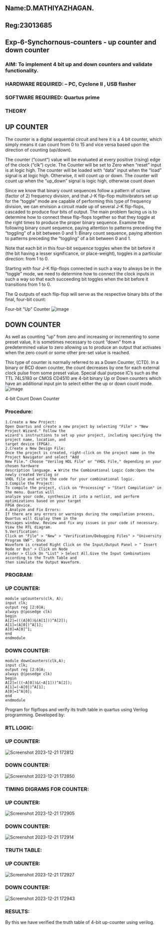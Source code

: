 ## Name:D.MATHIYAZHAGAN.
## Reg:23013685

## Exp-6-Synchornous-counters - up counter and down counter 
### AIM: To implement 4 bit up and down counters and validate  functionality.
### HARDWARE REQUIRED:  – PC, Cyclone II , USB flasher
### SOFTWARE REQUIRED:   Quartus prime
### THEORY 

## UP COUNTER 
The counter is a digital sequential circuit and here it is a 4 bit counter, which simply means it can count from 0 to 15 and vice versa based upon the direction of counting (up/down). 

The counter (“count“) value will be evaluated at every positive (rising) edge of the clock (“clk“) cycle.
The Counter will be set to Zero when “reset” input is at logic high.
The counter will be loaded with “data” input when the “load” signal is at logic high. Otherwise, it will count up or down.
The counter will count up when the “up_down” signal is logic high, otherwise count down

Since we know that binary count sequences follow a pattern of octave (factor of 2) frequency division, and that J-K flip-flop multivibrators set up for the “toggle” mode are capable of performing this type of frequency division, we can envision a circuit made up of several J-K flip-flops, cascaded to produce four bits of output.
The main problem facing us is to determine how to connect these flip-flops together so that they toggle at the right times to produce the proper binary sequence.
Examine the following binary count sequence, paying attention to patterns preceding the “toggling” of a bit between 0 and 1:
Binary count sequence, paying attention to patterns preceding the “toggling” of a bit between 0 and 1.

Note that each bit in this four-bit sequence toggles when the bit before it (the bit having a lesser significance, or place-weight), toggles in a particular direction: from 1 to 0.



 
 

Starting with four J-K flip-flops connected in such a way to always be in the “toggle” mode, we need to determine how to connect the clock inputs in such a way so that each succeeding bit toggles when the bit before it transitions from 1 to 0.

The Q outputs of each flip-flop will serve as the respective binary bits of the final, four-bit count:

 
 

Four-bit “Up” Counter
![image](https://user-images.githubusercontent.com/36288975/169644758-b2f4339d-9532-40c5-af40-8f4f8c942e2c.png)



## DOWN COUNTER 

As well as counting “up” from zero and increasing or incrementing to some preset value, it is sometimes necessary to count “down” from a predetermined value to zero allowing us to produce an output that activates when the zero count or some other pre-set value is reached.

This type of counter is normally referred to as a Down Counter, (CTD). In a binary or BCD down counter, the count decreases by one for each external clock pulse from some preset value. Special dual purpose IC’s such as the TTL 74LS193 or CMOS CD4510 are 4-bit binary Up or Down counters which have an additional input pin to select either the up or down count mode.
![image](https://user-images.githubusercontent.com/36288975/169644844-1a14e123-7228-4ed8-81a9-eb937dff4ac8.png)


4-bit Count Down Counter
### Procedure:
~~~
1.Create a New Project:
Open Quartus and create a new project by selecting "File" > "New Project Wizard." Follow the
wizard's instructions to set up your project, including specifying the project name, location, and
target device (FPGA).
2.Create a New Design File:
Once the project is created, right-click on the project name in the Project Navigator and select "Add
New File." Choose "Verilog HDL File" or "VHDL File," depending on your chosen hardware
description language. ⦁ Write the Combinational Logic Code:Open the newly created Verilog or
VHDL file and write the code for your combinational logic.
3.Compile the Project:
To compile the project, click on "Processing" > "Start Compilation" in the menu. Quartus will
analyze your code, synthesize it into a netlist, and perform optimizations based on your target
FPGA device.
4.Analyze and Fix Errors:
If there are any errors or warnings during the compilation process, Quartus will display them in the
Messages window. Review and fix any issues in your code if necessary. View the RTL diagram.
5.Verification:
Click on "File" > "New" > "Verification/Debugging Files" > "University Program VWF". Once
Waveform is created Right Click on the Input/Output Panel > " Insert Node or Bus" > Click on Node
Finder > Click On "List" > Select All.Give the Input Combinations according to the Truth Table and
then simulate the Output Waveform.
~~~

### PROGRAM:


### UP COUNTER:
~~~~
module upCounters(clk, A);
input clk;
output reg [2:0]A;
always @(posedge clk)
begin
A[2]=(((A[0])&(A[1]))^A[2]);
A[1]=(A[0])^A[1];
A[0]=A[0]^1;
end
endmodule
~~~~

### DOWN COUNTER:
~~~~
module downCounters(clk,A);
input clk;
output reg [2:0]A;
always @(posedge clk)
begin
A[2]=(((~A[0])&(~A[1]))^A[2]);
A[1]=(~A[0])^A[1];
A[0]=1^A[0];
end
endmodule
~~~~
Program for flipflops  and verify its truth table in quartus using Verilog programming.
Developed by: 

### RTL LOGIC:

### UP COUNTER:
![Screenshot 2023-12-21 172812](https://github.com/MathiyazhaganDhanapal/Exp-7-Synchornous-counters-/assets/145981115/10b9f9e2-e30f-47fd-85b5-c33a5b9d8d0b)

### DOWN COUNTER:  
![Screenshot 2023-12-21 172850](https://github.com/MathiyazhaganDhanapal/Exp-7-Synchornous-counters-/assets/145981115/d57eedb7-ae5d-4f18-b8b9-d901c61d375b)

### TIMING DIGRAMS FOR COUNTER:

### UP COUNTER:
![Screenshot 2023-12-21 172905](https://github.com/MathiyazhaganDhanapal/Exp-7-Synchornous-counters-/assets/145981115/5a6e0e97-7e4a-43c1-bed9-69d593c74ba4)

### DOWN COUNTER:  
![Screenshot 2023-12-21 172914](https://github.com/MathiyazhaganDhanapal/Exp-7-Synchornous-counters-/assets/145981115/4fbec307-c850-4c57-a24d-b2e42b3477ff)


### TRUTH TABLE:

### UP COUNTER:
![Screenshot 2023-12-21 172927](https://github.com/MathiyazhaganDhanapal/Exp-7-Synchornous-counters-/assets/145981115/08b5f60e-3642-44f5-812e-2e0d25bc2676)

### DOWN COUNTER:
![Screenshot 2023-12-21 172943](https://github.com/MathiyazhaganDhanapal/Exp-7-Synchornous-counters-/assets/145981115/87ed33b1-0ac3-456c-94fb-5c6a1c2b4a97)

### RESULTS:
By this we have verified the truth table of 4-bit up-counter using verilog.
